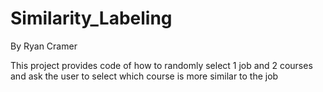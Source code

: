 # Similarity_Labeling
By Ryan Cramer

This project provides code of how to randomly select 1 job and 2 courses and ask the user to select which course is more similar to the job
